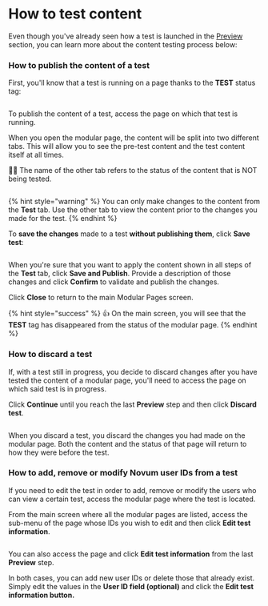 # How to test content

Even though you've already seen how a test is launched in the [Preview](como-crear-una-pagina-modular/vista-previa.md) section, you can learn more about the content testing process below:

### How to publish the content of a test

First, you'll know that a test is running on a page thanks to the **TEST** status tag:

<figure><img src=".gitbook/assets/test_modular_page_tag.png" alt=""><figcaption></figcaption></figure>

To publish the content of a test, access the page on which that test is running.

When you open the modular page, the content will be split into two different tabs. This will allow you to see the pre-test content and the test content itself at all times.

👋🏽 The name of the other tab refers to the status of the content that is NOT being tested.

<figure><img src=".gitbook/assets/tabTestModularPages.png" alt=""><figcaption></figcaption></figure>

{% hint style="warning" %} You can only make changes to the content from the **Test** tab. Use the other tab to view the content prior to the changes you made for the test. {% endhint %}

To **save the changes** made to a test **without publishing them**, click **Save test**:

<figure><img src=".gitbook/assets/saveTestButtom.png" alt=""><figcaption></figcaption></figure>

When you're sure that you want to apply the content shown in all steps of the **Test** tab, click **Save and Publish**. Provide a description of those changes and click **Confirm** to validate and publish the changes.

Click **Close** to return to the main Modular Pages screen.

{% hint style="success" %} :thumbsup: On the main screen, you will see that the **TEST** tag has disappeared from the status of the modular page. {% endhint %}

### How to discard a test

If, with a test still in progress, you decide to discard changes after you have tested the content of a modular page, you'll need to access the page on which said test is in progress.

Click **Continue** until you reach the last **Preview** step and then click **Discard test**.

<figure><img src=".gitbook/assets/DiscardTest.png" alt=""><figcaption></figcaption></figure>

When you discard a test, you discard the changes you had made on the modular page. Both the content and the status of that page will return to how they were before the test.

### How to add, remove or modify Novum user IDs from a test

If you need to edit the test in order to add, remove or modify the users who can view a certain test, access the modular page where the test is located.

From the main screen where all the modular pages are listed, access the sub-menu of the page whose IDs you wish to edit and then click **Edit test information**.

<figure><img src=".gitbook/assets/EditTestInformation.png" alt=""><figcaption></figcaption></figure>

You can also access the page and click **Edit test information** from the last **Preview** step.

In both cases, you can add new user IDs or delete those that already exist. Simply edit the values ​​in the **User ID field (optional)** and click the **Edit test information button.**
